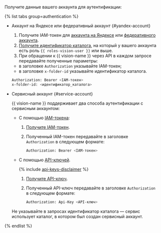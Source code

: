 Получите данные вашего аккаунта для аутентификации:

{% list tabs group=authentication %}

- Аккаунт на Яндексе или федеративный аккаунт {#yandex-account}

  1. Получите IAM-токен для [аккаунта на Яндексе](../../iam/operations/iam-token/create.md) или [федеративного аккаунта](../../iam/operations/iam-token/create-for-federation.md).
  1. [Получите идентификатор каталога](../../resource-manager/operations/folder/get-id.md), на который у вашего аккаунта есть роль `{{ roles-vision-user }}` или выше.
  1. При обращении к {{ vision-name }} через API в каждом запросе передавайте полученные параметры:

    * в заголовке `Authorization` указывайте IAM-токен;
    * в заголовке `x-folder-id` указывайте идентификатор каталога.

    ```bash
    Authorization: Bearer <IAM-токен>
    x-folder-id: <идентификатор_каталога>
    ```

- Сервисный аккаунт {#service-account}

  {{ vision-name }} поддерживает два способа аутентификации с сервисным аккаунтом:

  * С помощью [IAM-токена](../../iam/concepts/authorization/iam-token.md):

      1. [Получите IAM-токен](../../iam/operations/iam-token/create-for-sa.md).
      1. Полученный IAM-токен передавайте в заголовке `Authorization` в следующем формате:

          ```bash
          Authorization: Bearer <IAM-токен>
          ```

  * С помощью [API-ключей](../../iam/concepts/authorization/api-key).

      {% include [api-keys-disclaimer](../iam/api-keys-disclaimer.md) %}

      1. [Получите API-ключ](../../iam/operations/authentication/manage-api-keys.md#create-api-key).
      1. Полученный API-ключ передавайте в заголовке `Authorization` в следующем формате:

          ```bash
          Authorization: Api-Key <API-ключ>
          ```

  Не указывайте в запросах идентификатор каталога — сервис использует каталог, в котором был создан сервисный аккаунт.

{% endlist %}
